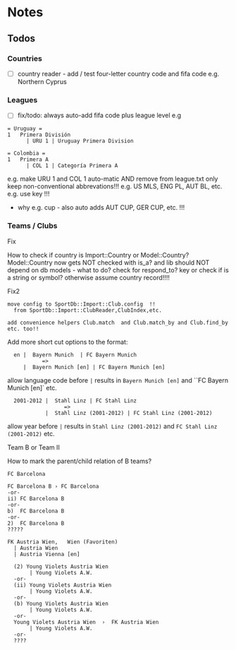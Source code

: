 # Notes

## Todos

### Countries

- [ ] country reader - add / test four-letter country code and fifa code e.g. Northern Cyprus


### Leagues

- [ ] fix/todo: always auto-add fifa code plus league level e.g

```
= Uruguay =
1   Primera División
      | URU 1 | Uruguay Primera Division

= Colombia =
1   Primera A
      | COL 1 | Categoría Primera A
```

e.g. make URU 1 and COL 1 auto-matic AND remove from league.txt
only keep non-conventional abbrevations!!! e.g. US MLS, ENG PL, AUT BL, etc.
e.g. use key !!!
- why e.g. cup   - also auto adds  AUT CUP, GER CUP, etc.  !!!

### Teams / Clubs

Fix

How to check if country is Import::Country or Model::Country?
Model::Country now gets NOT checked with is_a?
and lib should NOT depend on db models - what to do?
check for respond_to? key or check if is a string or symbol?
otherwise assume country record!!!!


Fix2

```
move config to SportDb::Import::Club.config  !!
  from SportDb::Import::ClubReader,ClubIndex,etc.

add convenience helpers Club.match  and Club.match_by and Club.find_by etc. too!!
```

Add more short cut options to the format:

```
  en |  Bayern Munich  | FC Bayern Munich
           =>
     |  Bayern Munich [en] | FC Bayern Munich [en]
```

allow language code before `|`  results in `Bayern Munich [en]` and ``FC Bayern Munich [en]` etc.

```
  2001-2012 |  Stahl Linz | FC Stahl Linz
                  =>
            |  Stahl Linz (2001-2012) | FC Stahl Linz (2001-2012)
```

allow year before `|` results in `Stahl Linz (2001-2012)` and `FC Stahl Linz (2001-2012)` etc.



Team B or Team II

How to mark the parent/child relation of B teams?

```
FC Barcelona

FC Barcelona B › FC Barcelona
-or-
ii) FC Barcelona B
-or-
b)  FC Barcelona B
-or-
2)  FC Barcelona B
?????
```

```
FK Austria Wien,   Wien (Favoriten)
  | Austria Wien
  | Austria Vienna [en]

  (2) Young Violets Austria Wien
       | Young Violets A.W.
  -or-
  (ii) Young Violets Austria Wien
       | Young Violets A.W.
  -or-
  (b) Young Violets Austria Wien
       | Young Violets A.W.
  -or-
  Young Violets Austria Wien  ›  FK Austria Wien
       | Young Violets A.W.
  -or-
  ????
```

